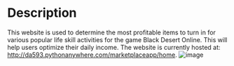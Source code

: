 # Description
This website is used to determine the most profitable items to turn in for various popular life skill activities for the game Black Desert Online. This will help users optimize their daily income. The website is currently hosted at: http://da593.pythonanywhere.com/marketplaceapp/home.
![image](https://user-images.githubusercontent.com/60017078/141867894-2c6cbda0-90d4-4764-9dbb-e344e563f03b.png)


